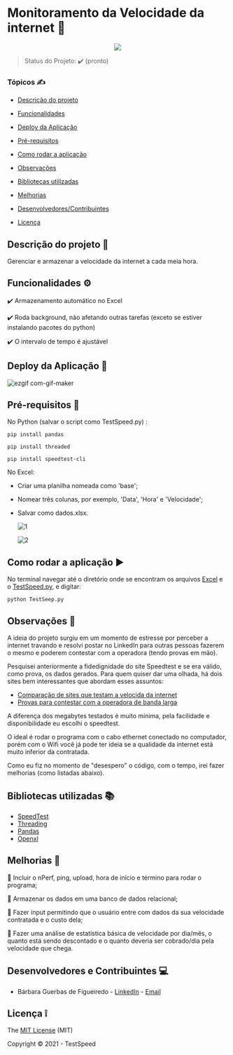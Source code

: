   #                                          Monitoramento da Velocidade da internet :signal_strength:

<p align="center">
  <img src="https://img.shields.io/static/v1?label=python&message=3.8&color=blue&style=for-the-badge&logo=python"/>
</p>



> Status do Projeto: :heavy_check_mark: (pronto)

### Tópicos :writing_hand:

- [Descrição do projeto](#descrição-do-projeto-file_folder)

- [Funcionalidades](#funcionalidades-gear)

- [Deploy da Aplicação](#deploy-da-aplicação-dash)

- [Pré-requisitos](#pré-requisitos-pushpin)

- [Como rodar a aplicação](#como-rodar-a-aplicação-arrow_forward)
- [Observações](#observações-eyes)
- [Bibliotecas utilizadas](#bibliotecas-utilizadas-books) 
- [Melhorias](#melhorias-rocket)
- [Desenvolvedores/Contribuintes](#desenvolvedores-e-contribuintes-computer)
- [Licença](#licença-grey_exclamation)



## Descrição do projeto :file_folder:

<p align="justify">
  Gerenciar e armazenar a velocidade da internet a cada meia hora.
</p>




## Funcionalidades :gear:

:heavy_check_mark: Armazenamento automático no Excel

:heavy_check_mark: Roda background, não afetando outras tarefas (exceto se estiver instalando pacotes do python)

:heavy_check_mark: O intervalo de tempo é ajustável



## Deploy da Aplicação :dash:

![ezgif com-gif-maker](https://user-images.githubusercontent.com/29557513/113329660-35f73100-92f4-11eb-9a91-366c42ea0684.gif)



## Pré-requisitos :pushpin:

No Python (salvar o script como TestSpeed.py) :

```
pip install pandas
```

```
pip install threaded
```

```
pip install speedtest-cli
```

No Excel:

- Criar uma planilha nomeada como 'base';

- Nomear três colunas, por exemplo, 'Data', 'Hora'  e 'Velocidade';

- Salvar como dados.xlsx.

  ![1](https://user-images.githubusercontent.com/29557513/113329422-ea448780-92f3-11eb-8111-fda38fa7a05c.png)

  

  ![2](https://user-images.githubusercontent.com/29557513/113329582-20820700-92f4-11eb-80fe-7f555f6278f3.png)

  

## Como rodar a aplicação :arrow_forward:

No terminal navegar até o diretório onde se encontram os arquivos [Excel](https://github.com/bguerbas/SpeedTest/blob/main/dados.xlsx) e o [TestSpeed.py](https://github.com/bguerbas/SpeedTest/blob/main/TestSpeed.py), e digitar:

```
python TestSeep.py
```



## Observações :eyes:

A ideia do projeto surgiu em um momento de estresse por perceber a internet travando e resolvi postar no LinkedIn para outras pessoas fazerem o mesmo e poderem contestar com a operadora (tendo provas em mão).

Pesquisei anteriormente a fidedignidade do site Speedtest e se era válido, como prova, os dados gerados. Para quem quiser dar uma olhada, há dois sites bem interessantes que abordam esses assuntos:

- [Comparação de sites que testam a velocida da internet](https://melhorescolha.com/blog/teste-de-velocidade-resultados-diferentes/)
- [Provas para contestar com a operadora de banda larga](https://blog.intnet.com.br/entenda-como-fazer-o-teste-de-velocidade-da-sua-internet/)

A diferença dos megabytes testados é muito mínima, pela facilidade e disponibilidade eu escolhi o speedtest.

O ideal é rodar o programa com o cabo ethernet conectado no computador, porém com o Wifi você já pode ter ideia se a qualidade da internet está muito inferior da contratada.

Como eu fiz no momento de "desespero" o código, com o tempo, irei fazer melhorias (como listadas abaixo).



## Bibliotecas utilizadas :books:

- [SpeedTest](https://pypi.org/project/speedtest-cli/)
- [Threading](https://pypi.org/project/threaded/)
- [Pandas](https://pypi.org/project/pandas/)
- [Openxl](https://pypi.org/project/openpyxl/)



## Melhorias :rocket:

:memo: Incluir o nPerf, ping, upload, hora de início e término para rodar o programa;

:memo: Armazenar os dados em uma banco de dados relacional;

:memo: Fazer input permitindo que o usuário entre com dados da sua velocidade contratada e o custo dela;

:memo: Fazer uma análise de estatística básica de velocidade por dia/mês, o quanto está sendo descontado e o quanto deveria ser cobrado/dia pela velocidade que chega.



## Desenvolvedores e Contribuintes :computer:

- Bárbara Guerbas de Figueiredo - [LinkedIn]( https://www.linkedin.com/in/barbaragfigueiredostatistics/) - [Email](baguerbassita@gmail.com)



## Licença :grey_exclamation:

The [MIT License]() (MIT)

Copyright :copyright: 2021 - TestSpeed
